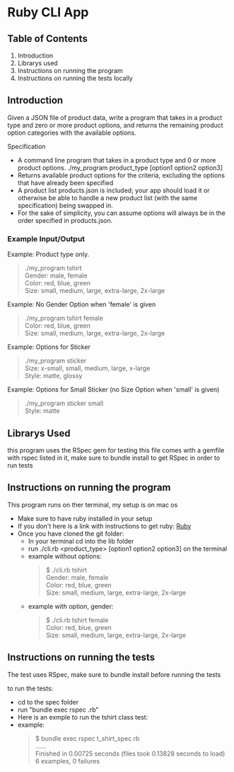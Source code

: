# Ruby CLI App

## Table of Contents
1. Introduction 
2. Librarys used
3. Instructions on running the program
4. Instructions on running the tests locally

## Introduction

Given a JSON file of product data, write a program that takes in a product type and zero or more product options, and returns the remaining product option categories with the available options.

Specification
* A command line program that takes in a product type and 0 or more product options. ./my_program product_type [option1 option2 option3]
* Returns available product options for the criteria, excluding the options that have already been specified
* A product list products.json is included; your app should load it or otherwise be able to handle a new product list (with the same specification) being swapped in.
* For the sake of simplicity, you can assume options will always be in the order specified in products.json.

### Example Input/Output
Example: Product type only.

> ./my_program tshirt  
Gender: male, female  
Color: red, blue, green  
Size: small, medium, large, extra-large, 2x-large  

Example: No Gender Option when 'female' is given

> ./my_program tshirt female  
Color: red, blue, green  
Size: small, medium, large, extra-large, 2x-large  

Example: Options for Sticker

> ./my_program sticker  
Size: x-small, small, medium, large, x-large  
Style: matte, glossy  

Example: Options for Small Sticker (no Size Option when 'small' is given)  

> ./my_program sticker small  
Style: matte

## Librarys Used
this program uses the RSpec gem for testing
this file comes with a gemfile with rspec listed in it, make sure to bundle install to get RSpec in order to run tests 

## Instructions on running the program
This program runs on ther terminal, my setup is on mac os

* Make sure to have ruby installed in your setup 
*  If you don't here is a link with instructions to get ruby: <a href = "https://www.ruby-lang.org/en/documentation/installation/">Ruby</a>
* Once you have cloned the git folder:
    * In your terminal cd into the lib folder 
    * run ./cli.rb <product_type> [option1 option2 option3] on the terminal
    * example without options:  
       > $ ./cli.rb tshirt  
        Gender: male, female  
        Color: red, blue, green  
        Size: small, medium, large, extra-large, 2x-large  
    * example with option, gender:  
        > $ ./cli.rb tshirt female  
        Color: red, blue, green  
        Size: small, medium, large, extra-large, 2x-large  

## Instructions on running the tests
The test uses RSpec, make sure to bundle install before running the tests

to run the tests:
* cd to the spec folder 
* run "bundle exec rspec <test file name>.rb"
* Here is an exmple to run the tshirt class test:
* example:  
    > $ bundle exec rspec t_shirt_spec.rb  
    ......  
    Finished in 0.00725 seconds (files took 0.13828 seconds to load)
    6 examples, 0 failures  





